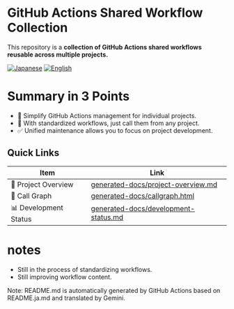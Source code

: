# GitHub Actions Shared Workflow Collection

This repository is a **collection of GitHub Actions shared workflows reusable across multiple projects.**

<p align="left">
  <a href="README.ja.md"><img src="https://img.shields.io/badge/🇯🇵-Japanese-red.svg" alt="Japanese"></a>
  <a href="README.md"><img src="https://img.shields.io/badge/🇺🇸-English-blue.svg" alt="English"></a>
</p>

# Summary in 3 Points
- 🚀 Simplify GitHub Actions management for individual projects.
- 🔗 With standardized workflows, just call them from any project.
- ✅ Unified maintenance allows you to focus on project development.

## Quick Links
| Item | Link |
|------|--------|
| 📖 Project Overview | [generated-docs/project-overview.md](generated-docs/project-overview.md) |
| 📖 Call Graph | [generated-docs/callgraph.html](https://cat2151.github.io/github-actions/generated-docs/callgraph.html) |
| 📊 Development Status | [generated-docs/development-status.md](generated-docs/development-status.md) |

# notes
- Still in the process of standardizing workflows.
- Still improving workflow content.

Note: README.md is automatically generated by GitHub Actions based on README.ja.md and translated by Gemini.
